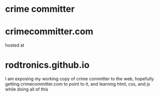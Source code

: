 # crime committer

# crimecommitter.com

hosted at

# rodtronics.github.io

I am exposing my working copy of crime committer to the web,
hopefully getting crimecommitter.com to point to it, and learning html, css, and js while doing all of this
